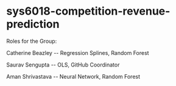 # sys6018-competition-revenue-prediction

Roles for the Group:

Catherine Beazley -- Regression Splines, Random Forest

Saurav Sengupta -- OLS, GitHub Coordinator

Aman Shrivastava -- Neural Network, Random Forest
